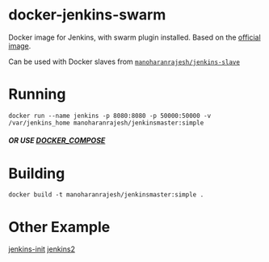 # docker-jenkins-swarm #

Docker image for Jenkins, with swarm plugin installed.
Based on the [official image](https://hub.docker.com/r/jenkins/jenkins/).

Can be used with Docker slaves from [`manoharanrajesh/jenkins-slave`](https://hub.docker.com/r/manoharanrajesh/jenkins-swarm-slave/)

# Running

    docker run --name jenkins -p 8080:8080 -p 50000:50000 -v /var/jenkins_home manoharanrajesh/jenkinsmaster:simple

##### OR USE [DOCKER_COMPOSE](https://github.com/manoharanRajesh/cicd/blob/master/jenkins/runner/README.md)

# Building

    docker build -t manoharanrajesh/jenkinsmaster:simple .
    
# Other Example
[jenkins-init](https://github.com/redfive/jenkins-init)
[jenkins2](https://wilsonmar.github.io/jenkins2-pipeline/)
